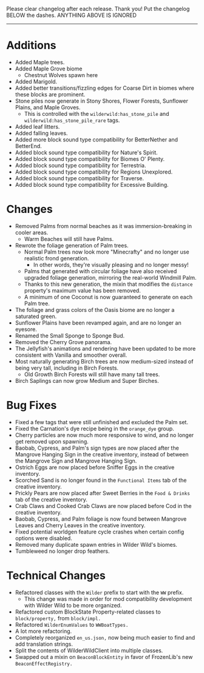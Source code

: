 Please clear changelog after each release.
Thank you!
Put the changelog BELOW the dashes. ANYTHING ABOVE IS IGNORED

-----------------
# Additions
- Added Maple trees.
- Added Maple Grove biome
  - Chestnut Wolves spawn here
- Added Marigold.
- Added better transitions/fizzling edges for Coarse Dirt in biomes where these blocks are prominent.
- Stone piles now generate in Stony Shores, Flower Forests, Sunflower Plains, and Maple Groves.
  - This is controlled with the `wilderwild:has_stone_pile` and `wilderwild:has_stone_pile_rare` tags.
- Added leaf litters.
- Added falling leaves.
- Added more block sound type compatibility for BetterNether and BetterEnd.
- Added block sound type compatibility for Nature's Spirit.
- Added block sound type compatibility for Biomes O' Plenty.
- Added block sound type compatibility for Terrestria.
- Added block sound type compatibility for Regions Unexplored.
- Added block sound type compatibility for Traverse.
- Added block sound type compatibility for Excessive Building.

# Changes
- Removed Palms from normal beaches as it was immersion-breaking in cooler areas.
  - Warm Beaches will still have Palms.
- Rewrote the foliage generation of Palm trees.
  - Normal Palm trees now look more "Minecrafty" and no longer use realistic frond generation.
    - In other words, they're visually pleasing and no longer messy!
  - Palms that generated with circular foliage have also received upgraded foliage generation, mirroring the real-world Windmill Palm.
  - Thanks to this new generation, the mixin that modifies the `distance` property's maximum value has been removed.
  - A minimum of one Coconut is now guaranteed to generate on each Palm tree.
- The foliage and grass colors of the Oasis biome are no longer a saturated green.
- Sunflower Plains have been revamped again, and are no longer an eyesore.
- Renamed the Small Sponge to Sponge Bud.
- Removed the Cherry Grove panorama.
- The Jellyfish's animations and rendering have been updated to be more consistent with Vanilla and smoother overall.
- Most naturally generating Birch trees are now medium-sized instead of being very tall, including in Birch Forests.
  - Old Growth Birch Forests will still have many tall trees.
- Birch Saplings can now grow Medium and Super Birches.

# Bug Fixes
- Fixed a few tags that were still unfinished and excluded the Palm set.
- Fixed the Carnation's dye recipe being in the `orange_dye` group.
- Cherry particles are now much more responsive to wind, and no longer get removed upon spawning.
- Baobab, Cypress, and Palm's sign types are now placed after the Mangrove Hanging Sign in the creative inventory, instead of between the Mangrove Sign and Mangrove Hanging Sign.
- Ostrich Eggs are now placed before Sniffer Eggs in the creative inventory.
- Scorched Sand is no longer found in the `Functional Items` tab of the creative inventory.
- Prickly Pears are now placed after Sweet Berries in the `Food & Drinks` tab of the creative inventory.
- Crab Claws and Cooked Crab Claws are now placed before Cod in the creative inventory.
- Baobab, Cypress, and Palm foliage is now found between Mangrove Leaves and Cherry Leaves in the creative inventory.
- Fixed potential worldgen feature cycle crashes when certain config options were disabled.
- Removed many duplicate spawn entries in Wilder Wild's biomes.
- Tumbleweed no longer drop feathers.

# Technical Changes
- Refactored classes with the `Wilder` prefix to start with the `WW` prefix.
  - This change was made in order for mod compatibility development with Wilder Wild to be more organized.
- Refactored custom BlockState Property-related classes to `block/property,` from `block/impl.`
- Refactored `WilderEnumValues` to `WWBoatTypes.`
- A lot more refactoring.
- Completely reorganized `en_us.json,` now being much easier to find and add translation strings.
- Split the contents of WilderWildClient into multiple classes.
- Swapped out a mixin on `BeaconBlockEntity` in favor of FrozenLib's new `BeaconEffectRegistry.`
